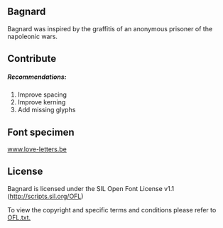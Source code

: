 ## Bagnard

Bagnard was inspired by the graffitis of an anonymous prisoner of the napoleonic wars.

## Contribute
##### Recommendations:
1. Improve spacing
2. Improve kerning
3. Add missing glyphs

## Font specimen
www.love-letters.be

## License

Bagnard is licensed under the SIL Open Font License v1.1 (http://scripts.sil.org/OFL)

To view the copyright and specific terms and conditions please refer to [OFL.txt.](OFL.txt)

